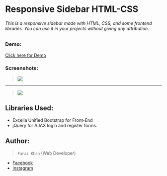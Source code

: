# Responsive Sidebar HTML-CSS
 ###### This is a responsive sidebar made with HTML, CSS, and some frontend libraries. You can use it in your projects without giving any attribution.
 
 ### Demo:
[Click here for Demo](https://ina.instander.in/responsive-sidebar/)

### Screenshots:
> ![](https://lib.instander.in/s3/demos/github/responsive_sidebar.jpg)
----------------------
> ![](https://lib.instander.in/s3/demos/github/responsive_sidebar_2.jpg)

## Libraries Used:       
+ Excella Unified Bootstrap for Front-End
+ jQuery for AJAX login and register forms.


## Author:
 > `Faraz Khan` (Web Developer) 

* [Facebook](https://www.facebook.com/farazpyy/)
* [Instagram](https://instagram.com/faraz_py)
 


